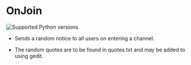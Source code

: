 # OnJoin
![Supported Python versions](https://img.shields.io/badge/python-3.4%2C%203.5%2C%203.6-blue.svg)
* Sends a random notice to all users on entering a channel.
- The random quotes are to be found in quotes.txt and may be added to using gedit.

